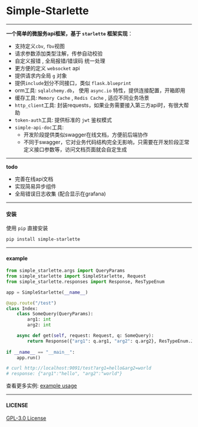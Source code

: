 # Simple-Starlette

---

**一个简单的微服务api框架，基于 `starlette` 框架实现**：

- 支持定义`cbv`, `fbv`视图
- 请求参数添加类型注解，传参自动校验
- 自定义报错 , 全局报错/错误码 统一处理
- 更方便的定义 `websocket` api
- 提供请求内全局 `g` 对象 
- 提供`include`划分不同接口，类似 `flask.blueprint`
- orm工具: `sqlalchemy.db`， 使用 `async.io` 特性，提供连接配置，开箱即用
- 缓存工具: `Memory Cache` , `Redis Cache` ,  适应不同业务场景
- `http_client`工具: 封装requests，如果业务需要接入第三方api时，有很大帮助
- `token-auth`工具: 提供标准的 `jwt` 鉴权模式
- `simple-api-doc`工具: 
    - 开发阶段提供类似swagger在线文档，方便前后端协作
    - 不同于swagger，它对业务代码结构完全无影响，只需要在开发阶段正常定义接口参数等，访问文档页面就会自定生成

---
**todo**
- 完善在线api文档
- 实现简易异步组件
- 全局错误日志收集 (配合显示在grafana)

---


#### 安装

使用 `pip`  直接安装
```bash
pip install simple-starlette
```

---

#### example

```python
from simple_starlette.args import QueryParams
from simple_starlette import SimpleStarlette, Request
from simple_starlette.responses import Response, ResTypeEnum

app = SimpleStarlette(__name__)

@app.route("/test")
class Index:
    class SomeQuery(QueryParams):
        arg1: int
        arg2: int

    async def get(self, request: Request, q: SomeQuery):
        return Response({"arg1": q.arg1, "arg2": q.arg2}, ResTypeEnum.JSON)
    
if __name__ == "__main__":
    app.run()

# curl http://localhost:9091/test?arg1=hello&arg2=world
# response: {"arg1":"hello", "arg2":"world"}
```

查看更多实例: [example usage](example.md)



---
#### LICENSE
[GPL-3.0 License](https://github.com/mapyJJJ/simple-starlette/blob/master/LICENSE)


